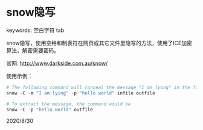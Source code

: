 # snow隐写

keywords: 空白字符 tab  

snow隐写，使用空格和制表符在网页或其它文件里隐写的方法，使用了ICE加密算法，解密需要密码。  

官网: http://www.darkside.com.au/snow/  

使用示例：  
```r
# The following command will conceal the message "I am lying" in the file infile, with compression, and encrypted with the password "hello world". The resulting text will be stored in outfile.
snow -C -m "I am lying" -p "hello world" infile outfile

# To extract the message, the command would be
snow -C -p "hello world" outfile
```


2020/8/30  
